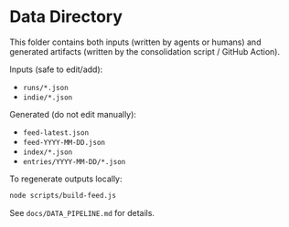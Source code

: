 # Data Directory

This folder contains both inputs (written by agents or humans) and generated artifacts (written by the consolidation script / GitHub Action).

Inputs (safe to edit/add):

- `runs/*.json`
- `indie/*.json`

Generated (do not edit manually):

- `feed-latest.json`
- `feed-YYYY-MM-DD.json`
- `index/*.json`
- `entries/YYYY-MM-DD/*.json`

To regenerate outputs locally:

```bash
node scripts/build-feed.js
```

See `docs/DATA_PIPELINE.md` for details.

